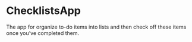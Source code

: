 # ChecklistsApp

The app for organize to-do items into lists and then check off these items once you’ve completed them. 
